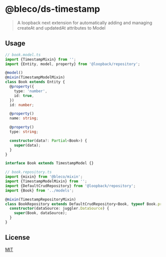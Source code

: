 # @bleco/ds-timestamp

> A loopback next extension for automatically adding and managing createAt and updatedAt attributes to Model

## Usage

```ts
// book.model.ts
import {TimestampMixin} from '';
import {Entity, model, property} from '@loopback/repository';

@model()
@mixin(TimestampModelMixin)
class Book extends Entity {
  @property({
    type: 'number',
    id: true,
  })
  id: number;

  @property()
  name: string;

  @property()
  type: string;

  constructor(data?: Partial<Book>) {
    super(data);
  }
}

interface Book extends TimestampModel {}
```

```ts
// book.repository.ts
import {mixin} from '@bleco/mixin';
import {TimestampModelMixin} from '';
import {DefaultCrudRepository} from '@loopback/repository';
import {Book} from '../models';

@mixin(TimestampRepositoryMixin)
class BookRepository extends DefaultCrudRepository<Book, typeof Book.prototype.id> {
  constructor(dataSource: juggler.DataSource) {
    super(Book, dataSource);
  }
}
```

## License

[MIT](LICENSE)
